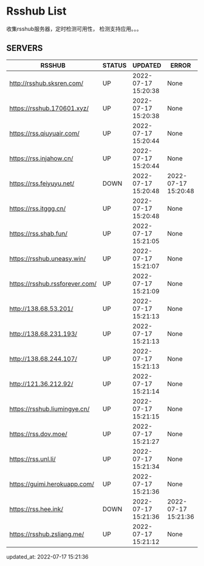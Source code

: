 # Rsshub List

收集rsshub服务器，定时检测可用性， 检测支持应用。。。


## SERVERS

|  RSSHUB   | STATUS  | UPDATED  | ERROR  | TWITTER |  
|  ----  | ----  | ----  | ----  | ---- |  
| http://rsshub.sksren.com/ | UP | 2022-07-17 15:20:38 | None |OK|  
| https://rsshub.170601.xyz/ | UP | 2022-07-17 15:20:38 | None |OK|  
| https://rss.qiuyuair.com/ | UP | 2022-07-17 15:20:44 | None ||  
| https://rss.injahow.cn/ | UP | 2022-07-17 15:20:44 | None ||  
| https://rss.feiyuyu.net/ | DOWN | 2022-07-17 15:20:48 | 2022-07-17 15:20:48 |  
| https://rss.itggg.cn/ | UP | 2022-07-17 15:20:48 | None ||  
| https://rss.shab.fun/ | UP | 2022-07-17 15:21:05 | None |OK|  
| https://rsshub.uneasy.win/ | UP | 2022-07-17 15:21:07 | None |OK|  
| https://rsshub.rssforever.com/ | UP | 2022-07-17 15:21:09 | None |OK|  
| http://138.68.53.201/ | UP | 2022-07-17 15:21:13 | None ||  
| http://138.68.231.193/ | UP | 2022-07-17 15:21:13 | None ||  
| http://138.68.244.107/ | UP | 2022-07-17 15:21:13 | None ||  
| http://121.36.212.92/ | UP | 2022-07-17 15:21:14 | None ||  
| https://rsshub.liumingye.cn/ | UP | 2022-07-17 15:21:15 | None ||  
| https://rss.dov.moe/ | UP | 2022-07-17 15:21:27 | None |OK|  
| https://rss.unl.li/ | UP | 2022-07-17 15:21:34 | None ||  
| https://guimi.herokuapp.com/ | UP | 2022-07-17 15:21:36 | None ||  
| https://rss.hee.ink/ | DOWN | 2022-07-17 15:21:36 | 2022-07-17 15:21:36 |  
| https://rsshub.zsliang.me/ | UP | 2022-07-17 15:21:12 | None |OK|  
  

updated_at: 2022-07-17 15:21:36  
